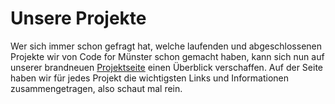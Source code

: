 # Unsere Projekte

Wer sich immer schon gefragt hat, welche laufenden und abgeschlossenen Projekte wir von Code for Münster schon gemacht haben, kann sich nun auf unserer brandneuen [Projektseite](http://codeformuenster.org/projekte/) einen Überblick verschaffen.
Auf der Seite haben wir für jedes Projekt die wichtigsten Links und Informationen zusammengetragen, also schaut mal rein.
